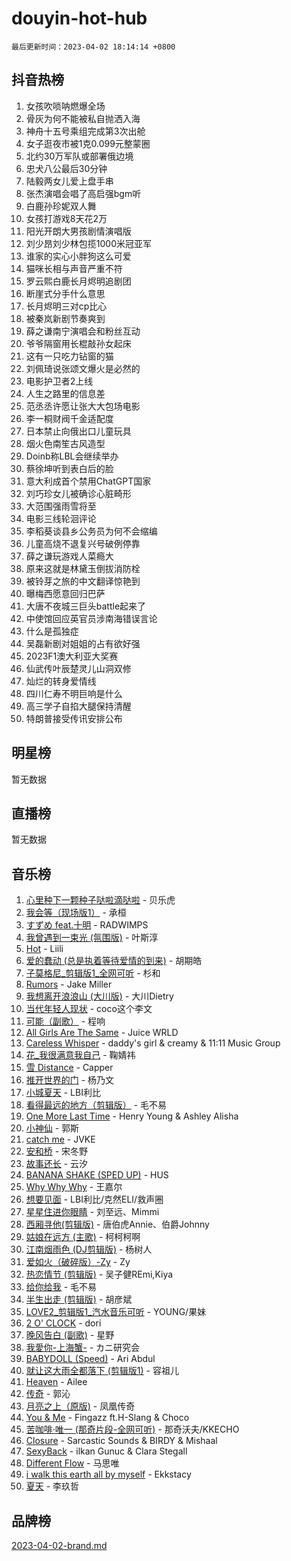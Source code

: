 # douyin-hot-hub

`最后更新时间：2023-04-02 18:14:14 +0800`

## 抖音热榜

1. 女孩吹唢呐燃爆全场
1. 骨灰为何不能被私自抛洒入海
1. 神舟十五号乘组完成第3次出舱
1. 女子逛夜市被1克0.099元整蒙圈
1. 北约30万军队或部署俄边境
1. 忠犬八公最后30分钟
1. 陆毅两女儿爱上盘手串
1. 张杰演唱会唱了高启强bgm听
1. 白鹿孙珍妮双人舞
1. 女孩打游戏8天花2万
1. 阳光开朗大男孩剧情演唱版
1. 刘少昂刘少林包揽1000米冠亚军
1. 谁家的实心小胖狗这么可爱
1. 猫咪长相与声音严重不符
1. 罗云熙白鹿长月烬明追剧团
1. 断崖式分手什么意思
1. 长月烬明三对cp比心
1. 被秦岚新剧节奏爽到
1. 薛之谦南宁演唱会和粉丝互动
1. 爷爷隔窗用长棍敲孙女起床
1. 这有一只吃力钻窗的猫
1. 刘佩琦说张颂文爆火是必然的
1. 电影护卫者2上线
1. 人生之路里的信息差
1. 范丞丞许愿让张大大包场电影
1. 李一桐财阀千金适配度
1. 日本禁止向俄出口儿童玩具
1. 烟火色南笙古风造型
1. Doinb称LBL会继续举办
1. 蔡徐坤听到表白后的脸
1. 意大利成首个禁用ChatGPT国家
1. 刘巧珍女儿被确诊心脏畸形
1. 大范围强雨雪将至
1. 电影三线轮洄评论
1. 李稻葵谈县乡公务员为何不会缩编
1. 儿童高烧不退复兴号破例停靠
1. 薛之谦玩游戏人菜瘾大
1. 原来这就是林黛玉倒拔消防栓
1. 被铃芽之旅的中文翻译惊艳到
1. 曝梅西愿意回归巴萨
1. 大唐不夜城三巨头battle起来了
1. 中使馆回应英官员涉南海错误言论
1. 什么是孤独症
1. 吴磊新剧对姐姐的占有欲好强
1. 2023F1澳大利亚大奖赛
1. 仙武传叶辰楚灵儿山洞双修
1. 灿烂的转身爱情线
1. 四川仁寿不明巨响是什么
1. 高三学子自掐大腿保持清醒
1. 特朗普接受传讯安排公布

## 明星榜

暂无数据

## 直播榜

暂无数据

## 音乐榜

1. [心里种下一颗种子哒啦滴哒啦]() - 贝乐虎
1. [我会等（现场版1）]() - 承桓
1. [すずめ feat.十明]() - RADWIMPS
1. [我曾遇到一束光 (氛围版)]() - 叶斯淳
1. [Hot](https://sf6-cdn-tos.douyinstatic.com/obj/tos-cn-ve-2774/a63be641febf4335a8996c8a877dee1c) - Liili
1. [爱的蠢动 (总是执着等待爱情的到来)](https://sf6-cdn-tos.douyinstatic.com/obj/tos-cn-ve-2774/osB9AW8xohlGrsNUX9GNAfK4bzdzSxIPVq7gIw) - 胡期皓
1. [子莫格尼_剪辑版1_全网可听](https://sf6-cdn-tos.douyinstatic.com/obj/tos-cn-ve-2774/okgjBiZZDqmeFfACngDQ48okZJ9knBMDtbwo8Q) - 杉和
1. [Rumors](https://sf3-cdn-tos.douyinstatic.com/obj/tos-cn-ve-2774/o81jReDoQBgklaFbYp8Qo44ZAUKfktC4nBFZTy) - Jake Miller
1. [我想离开浪浪山 (大川版)]() - 大川Dietry
1. [当代年轻人现状]() - coco这个李文
1. [可能（副歌）](https://sf6-cdn-tos.douyinstatic.com/obj/tos-cn-ve-2774/cde1731888894259b333569393c2fb51) - 程响
1. [All Girls Are The Same]() - Juice WRLD
1. [Careless Whisper](https://sf6-cdn-tos.douyinstatic.com/obj/tos-cn-ve-2774/21704ef7a1204caeaad8d60c78671a06) - daddy's girl & creamy & 11:11 Music Group
1. [花_我很满意我自己](https://sf6-cdn-tos.douyinstatic.com/obj/tos-cn-ve-2774/o4zXRD9QFb0odJPH21g8DzRfQCsbZd9fOAnXaf) - 鞠婧祎
1. [雪 Distance](https://sf6-cdn-tos.douyinstatic.com/obj/tos-cn-ve-2774/oEC6ofzrsWAXLUBquIhIKiABUGbwVL0QByNUyw) - Capper
1. [推开世界的门]() - 杨乃文
1. [小城夏天]() - LBI利比
1. [看得最远的地方（剪辑版）](https://sf3-cdn-tos.douyinstatic.com/obj/tos-cn-ve-2774/7e3cdc91401846d0a5a08ac34c7105ad) - 毛不易
1. [One More Last Time](https://sf6-cdn-tos.douyinstatic.com/obj/tos-cn-ve-2774/oAzTlo0LUAdCAIhjktsKWcLAEUKmZwGcOoB1fy) - Henry Young & Ashley Alisha
1. [小神仙]() - 郭斯
1. [catch me]() - JVKE
1. [安和桥]() - 宋冬野
1. [故事还长]() - 云汐
1. [BANANA SHAKE (SPED UP)](https://sf6-cdn-tos.douyinstatic.com/obj/tos-cn-ve-2774/oIBd1j8BIJJhtEfZb6UOHOCQAhgtpYA3EPeILz) - HUS
1. [Why Why Why]() - 王嘉尔
1. [想要见面]() - LBI利比/克然ELI/救声圈
1. [星星住进你眼睛]() - 刘至远、Mimmi
1. [西厢寻他(剪辑版)](https://sf3-cdn-tos.douyinstatic.com/obj/tos-cn-ve-2774/oUsAVfAQKlRNxEv5qxvIB8o5qmIWUcXbzJKJhw) - 唐伯虎Annie、伯爵Johnny
1. [姑娘在远方 (主歌)]() - 柯柯柯啊
1. [江南烟雨色 (DJ剪辑版)](https://sf6-cdn-tos.douyinstatic.com/obj/tos-cn-ve-2774/ocle8PKQeJ58Dcq2aAnTAgIqwAz6EFs4HoNCKe) - 杨树人
1. [爱如火（破碎版）-Zy](https://sf6-cdn-tos.douyinstatic.com/obj/tos-cn-ve-2774/oEvtIoMp7zBvFT8ic4fLAsxIrWDwAAp9UBNvvh) - Zy
1. [热恋情节 (剪辑版)]() - 吴子健REmi,Kiya
1. [给你给我]() - 毛不易
1. [半生出走 (剪辑版)]() - 胡彦斌
1. [LOVE2_剪辑版1_汽水音乐可听]() - YOUNG/果妹
1. [2 O' CLOCK](https://sf3-cdn-tos.douyinstatic.com/obj/tos-cn-ve-2774/3565890a419c4ad8aa3481fc03437bcf) - dori
1. [晚风告白 (副歌)]() - 星野
1. [我愛你-上海蟹-](https://sf3-cdn-tos.douyinstatic.com/obj/tos-cn-ve-2774/7cc6d91d8fb54e6194eabea288d60d9f) - カニ研究会
1. [BABYDOLL (Speed)](https://sf6-cdn-tos.douyinstatic.com/obj/tos-cn-ve-2774/f86004ee955c490ab8477e6ba7ca5859) - Ari Abdul
1. [就让这大雨全都落下 (剪辑版1)]() - 容祖儿
1. [Heaven](https://sf3-cdn-tos.douyinstatic.com/obj/tos-cn-ve-2774/oYeNfUaiKKP4umZfAh40h7AP623iAXfHG1F2HQ) - Ailee
1. [传奇]() - 郭沁
1. [月亮之上（原版)]() - 凤凰传奇
1. [You & Me]() - Fingazz ft.H-Slang & Choco
1. [苦咖啡·唯一 (那奇片段-全网可听)]() - 那奇沃夫/KKECHO
1. [Closure](https://sf3-cdn-tos.douyinstatic.com/obj/tos-cn-ve-2774/84f7422b29f94b78a5f3b0386275db35) - Sarcastic Sounds & BIRDY & Mishaal
1. [SexyBack](https://sf6-cdn-tos.douyinstatic.com/obj/tos-cn-ve-2774/198758899dd54359be21c9bf47326c90) - ilkan Gunuc & Clara Stegall
1. [Different Flow]() - 马思唯
1. [i walk this earth all by myself](https://sf3-cdn-tos.douyinstatic.com/obj/tos-cn-ve-2774/c751e38547b548b389ff6e1b9203b1de) - Ekkstacy
1. [夏天]() - 李玖哲

## 品牌榜

[2023-04-02-brand.md](2023-04-02-brand.md)
